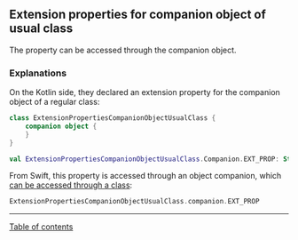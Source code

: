## Extension properties for companion object of usual class

The property can be accessed through the companion object.

### Explanations

On the Kotlin side, they declared an extension property for the companion object of a regular class:

```kotlin
class ExtensionPropertiesCompanionObjectUsualClass {
    companion object {
    }
}

val ExtensionPropertiesCompanionObjectUsualClass.Companion.EXT_PROP: String get() = "456"
```

From Swift, this property is accessed through an object companion, which [can be accessed through a class]((/docs/usual-workflow/Companion%20object.md)):

```swift
ExtensionPropertiesCompanionObjectUsualClass.companion.EXT_PROP
```

---
[Table of contents](/README.md)